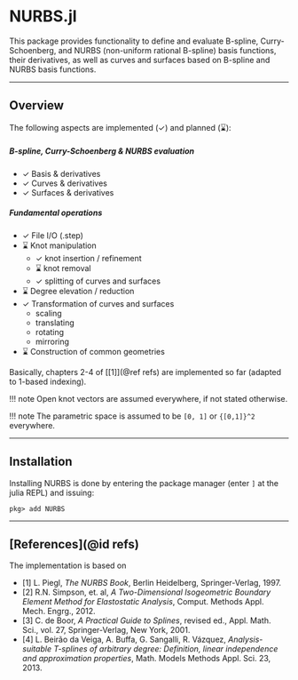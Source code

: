 
# NURBS.jl

This package provides functionality to define and evaluate B-spline, Curry-Schoenberg, and NURBS (non-uniform rational B-spline) basis functions, their derivatives, as well as curves and surfaces based on B-spline and NURBS basis functions.


---
## Overview

The following aspects are implemented (✓) and planned (⌛):

##### B-spline, Curry-Schoenberg & NURBS evaluation
- ✓ Basis & derivatives
- ✓ Curves & derivatives
- ✓ Surfaces & derivatives

##### Fundamental operations
- ✓ File I/O (.step)
- ⌛ Knot manipulation
    - ✓ knot insertion / refinement
    - ⌛ knot removal
    - ✓ splitting of curves and surfaces
- ⌛ Degree elevation / reduction
- ✓ Transformation of curves and surfaces
    - scaling
    - translating
    - rotating
    - mirroring
- ⌛ Construction of common geometries

Basically, chapters 2-4 of [[1]](@ref refs) are implemented so far (adapted to 1-based indexing).

!!! note
    Open knot vectors are assumed everywhere, if not stated otherwise.

!!! note
    The parametric space is assumed to be ``[0, 1]`` or ``{[0,1]}^2``  everywhere.


---
## Installation

Installing NURBS is done by entering the package manager (enter `]` at the julia REPL) and issuing:

```
pkg> add NURBS 
```

---
## [References](@id refs)

The implementation is based on
- [1] L. Piegl, *The NURBS Book*, Berlin Heidelberg, Springer-Verlag, 1997.
- [2] R.N. Simpson, et. al, *A Two-Dimensional Isogeometric Boundary Element Method for Elastostatic Analysis*, Comput. Methods Appl. Mech. Engrg., 2012.
- [3] C. de Boor, *A Practical Guide to Splines*, revised ed., Appl. Math. Sci., vol. 27, Springer-Verlag, New York, 2001.
- [4] L. Beirão da Veiga, A. Buffa, G. Sangalli, R. Vázquez, *Analysis-suitable T-splines of arbitrary degree: Definition, linear independence and approximation properties*, Math. Models Methods Appl. Sci. 23, 2013.
